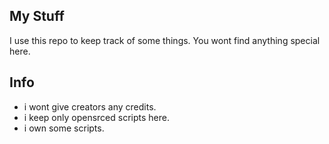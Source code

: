 ## My Stuff
I use this repo to keep track of some things. You wont find anything special here.

## Info
- i wont give creators any credits.
- i keep only opensrced scripts here.
- i own some scripts.

